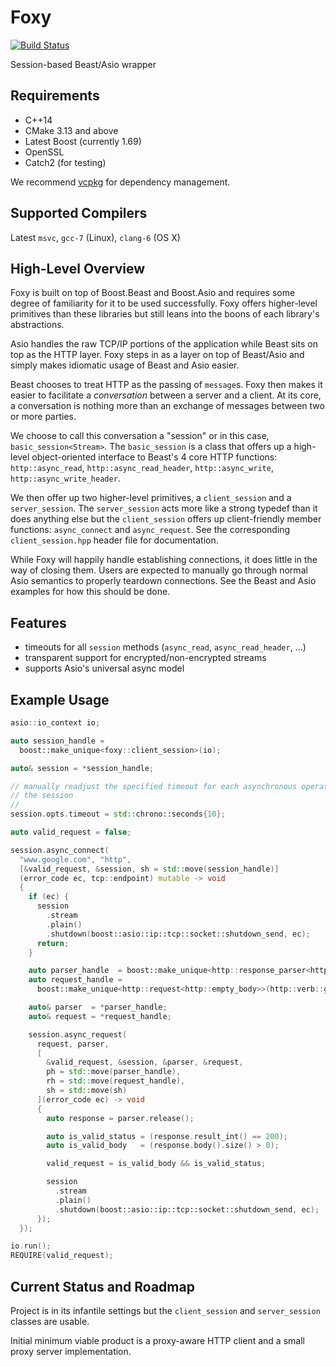 # Foxy

[![Build Status](https://travis-ci.org/LeonineKing1199/foxy.svg?branch=master)](https://travis-ci.org/LeonineKing1199/foxy)

Session-based Beast/Asio wrapper

## Requirements

* C++14
* CMake 3.13 and above
* Latest Boost (currently 1.69)
* OpenSSL
* Catch2 (for testing)

We recommend [vcpkg](https://github.com/Microsoft/vcpkg) for dependency
management.

## Supported Compilers

Latest `msvc`, `gcc-7` (Linux), `clang-6` (OS X)

## High-Level Overview

Foxy is built on top of Boost.Beast and Boost.Asio and requires some degree of
familiarity for it to be used successfully. Foxy offers higher-level primitives
than these libraries but still leans into the boons of each library's
abstractions.

Asio handles the raw TCP/IP portions of the application while Beast sits on top
as the HTTP layer. Foxy steps in as a layer on top of Beast/Asio and simply
makes idiomatic usage of Beast and Asio easier.

Beast chooses to treat HTTP as the passing of `message`s. Foxy then makes it
easier to facilitate a _conversation_ between a server and a client. At its
core, a conversation is nothing more than an exchange of messages between two or
more parties.

We choose to call this conversation a "session" or in this case,
`basic_session<Stream>`. The `basic_session` is a class that offers up a
high-level object-oriented interface to Beast's 4 core HTTP functions:
`http::async_read`, `http::async_read_header`, `http::async_write`,
`http::async_write_header`.

We then offer up two higher-level primitives, a `client_session` and a
`server_session`.  The `server_session` acts more like a strong typedef than it
does anything else but the `client_session` offers up client-friendly member
functions: `async_connect` and `async_request`. See the corresponding
`client_session.hpp` header file for documentation.

While Foxy will happily handle establishing connections, it does little in the
way of closing them. Users are expected to manually go through normal Asio
semantics to properly teardown connections. See the Beast and Asio examples for
how this should be done.

## Features

* timeouts for all `session` methods (`async_read`, `async_read_header`, ...)
* transparent support for encrypted/non-encrypted streams
* supports Asio's universal async model

## Example Usage

```cpp
asio::io_context io;

auto session_handle =
  boost::make_unique<foxy::client_session>(io);

auto& session = *session_handle;

// manually readjust the specified timeout for each asynchronous operation on
// the session
//
session.opts.timeout = std::chrono::seconds{10};

auto valid_request = false;

session.async_connect(
  "www.google.com", "http",
  [&valid_request, &session, sh = std::move(session_handle)]
  (error_code ec, tcp::endpoint) mutable -> void
  {
    if (ec) {
      session
        .stream
        .plain()
        .shutdown(boost::asio::ip::tcp::socket::shutdown_send, ec);
      return;
    }

    auto parser_handle  = boost::make_unique<http::response_parser<http::string_body>>();
    auto request_handle =
      boost::make_unique<http::request<http::empty_body>>(http::verb::get, "/", 11);

    auto& parser  = *parser_handle;
    auto& request = *request_handle;

    session.async_request(
      request, parser,
      [
        &valid_request, &session, &parser, &request,
        ph = std::move(parser_handle),
        rh = std::move(request_handle),
        sh = std::move(sh)
      ](error_code ec) -> void
      {
        auto response = parser.release();

        auto is_valid_status = (response.result_int() == 200);
        auto is_valid_body   = (response.body().size() > 0);

        valid_request = is_valid_body && is_valid_status;

        session
          .stream
          .plain()
          .shutdown(boost::asio::ip::tcp::socket::shutdown_send, ec);
      });
  });

io.run();
REQUIRE(valid_request);
```

## Current Status and Roadmap

Project is in its infantile settings but the `client_session` and
`server_session` classes are usable.

Initial minimum viable product is a proxy-aware HTTP client and a small proxy
server implementation.

